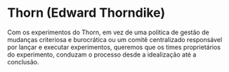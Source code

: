# Thorn (Edward Thorndike)

Com os experimentos do Thorn, em vez de uma politica de gestão de mudanças criteriosa e burocrática ou um comitê centralizado responsável por lançar e executar experimentos, queremos que os times proprietários do experimento, conduzam o processo desde a idealização até a conclusão.


